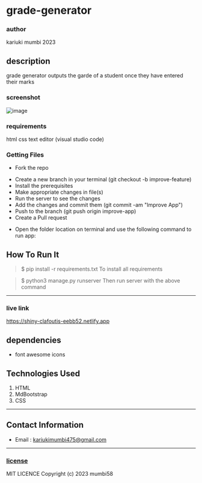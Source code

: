 # grade-generator

###  author 
kariuki mumbi 2023
## description
grade generator outputs the garde of a student once they have entered their marks
### screenshot

![image](https://user-images.githubusercontent.com/126749794/226175717-fb8babe3-5006-4ef9-a8ac-70e1f51d753c.png)
### requirements
html
css
text editor (visual studio code)

### Getting Files
* Fork the repo
- Create a new branch in your terminal (git checkout -b improve-feature)
- Install the prerequisites
- Make appropriate changes in file(s)
- Run the server to see the changes
- Add the changes and commit them (git commit -am "Improve App")
- Push to the branch (git push origin improve-app)
- Create a Pull request
* Open the folder location on terminal and use the following command to run app:
## How To Run It
>  $ pip install -r requirements.txt
To install all requirements

> $ python3 manage.py runserver
Then run server with the above command
*****
### live link
https://shiny-clafoutis-eebb52.netlify.app


## dependencies
- font awesome icons
## Technologies Used
1. HTML
2. MdBootstrap
3. CSS

*****
## Contact Information
* Email : kariukimumbi475@gmail.com
*****


### [license](license)
MIT LICENCE
Copyright (c) 2023 mumbi58
